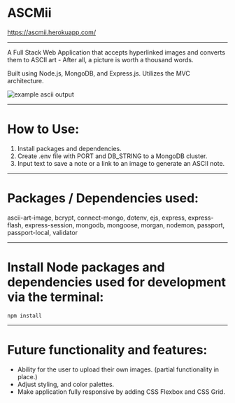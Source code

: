 # ASCMii
https://ascmii.herokuapp.com/

---
A Full Stack Web Application that accepts hyperlinked images and converts them to ASCII art - After all, a picture is worth a thousand words.

Built using Node.js, MongoDB, and Express.js. Utilizes the MVC architecture. 


![example ascii output](https://i.ibb.co/k6LnRcL/redacted-Screenshot-2022-09-04-093528.png)


---
# How to Use:
1. Install packages and dependencies.
2. Create .env file with PORT and DB_STRING to a MongoDB cluster.
3. Input text to save a note or a link to an image to generate an ASCII note.

---
# Packages / Dependencies used:
ascii-art-image, bcrypt, connect-mongo, dotenv, ejs, express, express-flash, express-session, mongodb, mongoose, morgan, nodemon, passport, passport-local, validator

---
# Install Node packages and dependencies used for development via the terminal:
`npm install`

---
# Future functionality and features:
- Ability for the user to upload their own images. (partial functionality in place.)
- Adjust styling, and color palettes.
- Make application fully responsive by adding CSS Flexbox and CSS Grid.
